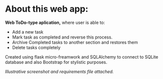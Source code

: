 # About this web app:



**Web ToDo-type aplication,** where user is able to:

- Add a new task
- Mark task as completed and reverse this process.
- Archive Completed tasks to another section and restores them
- Delete tasks completely

Created using flask micro-freamwork and SQLAlchemy to connect to SQLite database
and also Bootstrap for stylistic purposes.



*Illustrative screenshot and requirements file attached.*